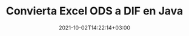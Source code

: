 ---
############################# Static ############################
layout: "autogen-gist"
date: 2021-10-02T14:22:14+03:00
draft: false
path: "es/total/java/conversion/ods-to-dif/"
other_out_formats: "PDF DOC DOCX DOCM DOT DOTX DOTM TXT RTF HTML HTM MHTML MHT XLS XLSX XLSM XLSB XLT XLTX XLTM XLAM CSV TSV DIF SXC FODS PPT PPTX PPS PPSX PPSM POT POTX PPTM POTM ODT OTT OTP ODP ODS EMZ WMZ SVG SVGZ XPS TEX DCM WMF EMF BMP PNG GIF JPEG TIFF ICO WEBP JP2 TGA PSB PSD EPUB MD XML JSON DICOM FODP JPG"
ad_headline: "Conversión de Java ODS a DIF"
ad_description: "API de conversión de documentos ODS a DIF para Java | Más de 100 formatos de archivo compatibles"

############################# Head ############################
head_title: "Convierta Excel ODS a DIF a través de las API de conversión de hojas de cálculo de Java"
head_description: "Biblioteca de conversión de documentos Java 100 % nativos para convertir ODS de hojas de cálculo de Excel a DIF y más de 100 formatos de archivo de imágenes y documentos en aplicaciones Java."

############################# Header ############################
title: "Convierta Excel ODS a DIF en Java"
description: "Utilizando la biblioteca de conversión de documentos nativos de Excel: convierta ODS a DIF y más de 100 formatos de archivo en cualquier tipo de aplicaciones basadas en Java con la máxima precisión. Trabaje con un conjunto avanzado de funciones de conversión de documentos para permanecer al mando y personalizar la apariencia de los documentos convertidos según sus preferencias. Convierta mediante programación todos los formatos populares de hojas de cálculo de Excel hacia y desde documentos de Word, presentaciones de PowerPoint, PDF, Photoshop, libros electrónicos, web y formatos de archivo de imagen sin usar ninguna API o software externo. Al trabajar con la API de conversión de Java Excel, convierta fácilmente todo el documento a la vez o elija páginas específicas del documento de origen en función de los rangos de páginas selectivos o diferentes números de página para convertir fácilmente a un formato de documento compatible."

############################# SubMenu ############################
submenu:
    enable: false

############################# Content ############################
content:
    enable: true
    block:
    - title_left: "Cómo convertir ODS a DIF en Java"
      content_left: |
          Realice la conversión de archivos ODS a DIF en Java siguiendo tres sencillos pasos. Vea el documento convertido tal como está o reprodúzcalo para verlo como HTML sin ninguna dependencia de software externo.

          -   Cree una nueva instancia de la clase **Converter** y cargue el archivo ODS
          -   Configure **ConvertOptions** para el tipo de documento DIF
          -   Llame al método **Convert** de la instancia de la clase **Converter** para la conversión a DIF
          -   Establecer opciones para el visor HTML
          -   Cree un objeto **Viewer** para ver DIF convertido como HTML
          
      title_right: "Descargas e instrucciones de instalación"
      content_right: |
          Necesita los espacios de nombres `GroupDocs.Conversion` y `GroupDocs.Viewer` para convertir entre más de 100 documentos y formatos de archivo de imagen como PDF, Microsoft Word, Excel, PowerPoint, Project, Visio, Outlook, HTML y diagramas. Explore otras [API de Java para documentos de Office](https://products.conholdate.com/total/java/) que ofrece Conholdate.Total.
          
          Obtenga los archivos de ensamblaje respectivos de [descargas](https://downloads.conholdate.com/total/java) o busque el paquete completo de [Maven](https://repository.conholdate.com/webapp/#/artifacts/browse/tree/General/repo) para agregar `Conholdate.Total` directamente en su espacio de trabajo.
          
      gisthash: "675fd7fb45acf595fd9f872593eb2899"
      gistfile: "excel-worksheet-to-pdf-conversion.java"
          
    - title_left: "Convierta ODS protegido por contraseña a DIF"
      content_left: |
          Cargue y convierta con precisión documentos protegidos con una contraseña dentro de sus aplicaciones basadas en Java. La API de conversión de formato de archivo también admite la representación de documentos remotos de diferentes fuentes, incluidos S3, Blob, FTP, Stream, URL o un disco local.

          -   Cree una nueva instancia de la clase **Converter** y pase la ruta del documento de origen
          -   Cree una instancia de la clase **ConvertOptions** adecuada, p. (PdfConvertOptions, WordProcessingConvertOptions, SpreadsheetConvertOptions, etc.)
          -   Llame al método **Convert** de la instancia de clase **Converter** y pase el nombre de archivo para el documento convertido
        
      title_right: "Extracción de información del documento de origen"
      content_right: |
          La función de extracción de información de documentos no solo permite obtener la información básica sobre el archivo del documento de origen, sino que también admite la extracción de información valiosa específica del formato de archivo, como las fechas de inicio y finalización del proyecto de un archivo de Microsoft Project, cualquier restricción de impresión en un documento PDF, lista de carpetas encerradas en un archivo de datos de Outlook, etc.

          Convierta formatos de archivo de documentos populares en diferentes sistemas operativos como Windows, Linux o macOS mientras usa entornos de desarrollo como NetBeans, IntelliJ IDEA y Eclipse.
          
      gisthash: "35e23082b8fa43502d6784c38947eef1"
      gistfile: "password-protected-word-document-to-pdf-conversion.java"

    - title_left: "Agregar marca de agua a Excel y convertir a PDF"
      content_left: |
          La API de conversión de documentos de Java le permite convertir con precisión documentos de hojas de cálculo de Excel exactamente como el archivo original y aplicar una marca de agua de texto a las páginas del documento convertido. Use las opciones de marca de agua como fuente, color, ancho, alto, fondo y ángulo de rotación mientras agrega la marca de agua de texto al documento de Excel y la convierte a un archivo PDF.

          -   Cree una nueva instancia de la clase **Converter** y cargue el documento de entrada
          -   Cree una instancia de la clase **ConvertOptions** adecuada, p. (PdfConvertOptions, WordProcessingConvertOptions, SpreadsheetConvertOptions, etc.)
          -   Establecer la propiedad **Watermark** de la instancia de **ConvertOptions**
          -   Especifique las propiedades de la marca de agua (color, ancho, texto, alto, etc.)
          -   Llame al método **Convertir** de la instancia de la clase **Convertidor** para la conversión a PDF
        
      title_right: "Almacenamiento en caché de resultados de documentos convertidos"
      content_right: |
          En algunos casos, el tamaño del documento convertido es mayor y lleva tiempo convertirlo. La biblioteca de conversión de documentos ofrece la función de almacenamiento en caché para administrar de manera eficiente tales situaciones y acelerar el proceso de conversión repetitivo. Habilite la interfaz de ICache para que funcione con la implementación de caché personalizada utilizando el punto de extensión y controle la conversión de caché, como prefiera.

          El resultado de la conversión se guarda en la unidad local de forma predeterminada, pero se puede admitir cualquier tipo de almacenamiento en caché implementando las interfaces adecuadas, como Amazon S3, Dropbox, Google Drive, Windows Azure, Reddis o cualquier otra.
          
      gisthash: "6999e55b491eea2906d7fefe2e636e33"
      gistfile: "add-watermark-to-excel-worksheet-and-convert-to-pdf.java"
############################# About Formats ############################
about_formats:
    enable: false
############################# More Formats ############################
more_formats:
    enable: true
    auto: false
    other_out_formats: PDF DOC DOCX DOCM DOT DOTX DOTM TXT RTF HTML HTM MHTML MHT XLS XLSX XLSM XLSB XLT XLTX XLTM XLAM CSV TSV DIF SXC FODS PPT PPTX PPS PPSX PPSM POT POTX PPTM POTM ODT OTT OTP ODP ODS EMZ WMZ SVG SVGZ XPS TEX DCM WMF EMF BMP PNG GIF JPEG TIFF ICO WEBP JP2 TGA PSB PSD EPUB MD XML JSON DICOM FODP JPG
############################# Back to top ###############################
back_to_top:
  enable: true
---